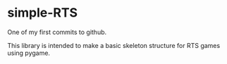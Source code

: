 # simple-RTS

One of my first commits to github.

This library is intended to make a basic skeleton structure for RTS games using pygame.
